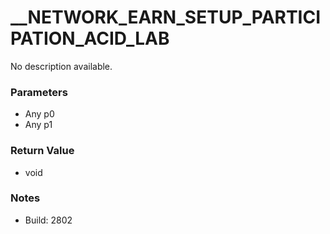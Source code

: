 # __NETWORK_EARN_SETUP_PARTICIPATION_ACID_LAB

No description available.

### Parameters
* Any p0
* Any p1

### Return Value
* void

### Notes
* Build: 2802

